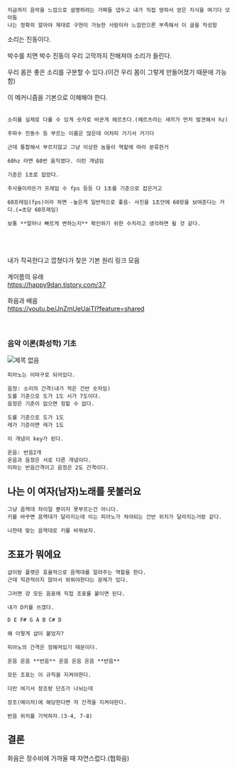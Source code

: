 ```
지금까지 음악을 느낌으로 설명하려는 가짜들 냅두고 내가 직접 땅파서 얻은 지식을 여기다 모아둠
나는 정확히 알아야 제대로 구현이 가능한 사람이라 느낌만으론 부족해서 이 글을 작성함
```

소리는 진동이다.
<br><br>
박수를 치면 박수 진동이 우리 고막까지 전해져야 소리가 들린다.
<br><br>
우리 몸은 좋은 소리를 구분할 수 있다.(이건 우리 몸이 그렇게 만들어졌기 때문에 가능함)
<br><br>
이 메커니즘을 기본으로 이해해야 한다.
<br><br>
```
소리를 실제로 다룰 수 있게 숫자로 바꾼게 헤르츠다.(헤르츠라는 새끼가 먼저 발견해서 hz)

주파수 진동수 등 부르는 이름은 많은데 어차피 거기서 거기다

근데 통합해서 부르지않고 그냥 이상한 놈들이 역할에 따라 분류한거

60hz 라면 60번 움직였다. 이런 개념임

기준은 1초로 잡았다.

주사율이라든가 프레임 수 fps 등등 다 1초를 기준으로 잡은거고

60프레임(fps)이라 하면 -높은게 일반적으로 좋음- 사진을 1초안에 60장을 보여준다는 거다.(=초당 60프레임)

보통 **얼마나 빠르게 변하는지** 확인하기 위한 수치라고 생각하면 될 것 같다.

```
<br><br><br>
내가 작곡한다고 깝쳤다가 찾은 기본 원리 링크 모음
<br><br>
계이름의 유래<br>
<https://happy9dan.tistory.com/37>
<br><br>
화음과 배음<br>
<https://youtu.be/JnZmUeUaiTI?feature=shared>
<br><br><br>
### 음악 이론(화성학) 기초
![제목 없음](https://github.com/NekoAllergy/Exploration-Journal/assets/109721521/589345d0-60ca-40a1-bc56-bc01dd60a7af)

```
피아노는 이따구로 되어있다.

음정: 소리의 간격(내가 적은 건반 숫자임)
도를 기준으로 도가 1도 시가 7도이다.
음정은 기준이 없으면 정할 수 없다.

도를 기준으로 도가 1도
레가 기준이면 레가 1도

이 개념이 key가 된다.

온음: 반음2개
온음과 음정은 서로 다른 개념이다.
미파는 반음간격이고 음정은 2도 간격이다.

```

## 나는 이 여자(남자)노래를 못불러요
```
그냥 음역대 차이일 뿐이지 못부르는건 아니다.
키를 바꾸면 음역대가 달라지는데 이는 피아노가 쳐야되는 건반 위치가 달라지는거랑 같다.

나한테 맞는 음역대로 키를 바꿔보자.
```

## 조표가 뭐에요
```
샵이랑 플랫은 효율적으로 음역대를 알려주는 역할을 한다.
근데 직관적이지 않아서 외워야한다는 문제가 있다.

그러면 걍 모든 음표에 직접 조표를 붙이면 된다.

내가 D키를 쓰겠다.

D E F# G A B C# D

왜 이렇게 샵이 붙었지?

피아노의 간격은 정해져있기 때문이다.

온음 온음 **반음** 온음 온음 온음 **반음**

모든 조표는 이 규칙을 지켜야한다.

다만 여기서 장조랑 단조가 나뉘는데

장조(메이저)에 해당한다면 저 간격을 지켜야한다.

반음 위치를 기억하자.(3-4, 7-8)
```


## 결론
화음은 정수비에 가까울 때 자연스럽다.(협화음)



